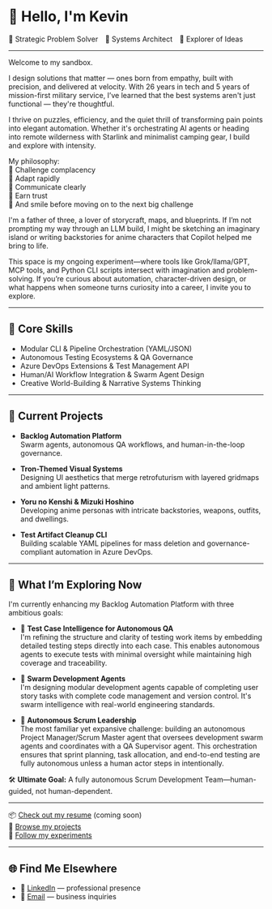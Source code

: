 # 👋 Hello, I'm Kevin

🧠 Strategic Problem Solver 🔧 Systems Architect 🌌 Explorer of Ideas

---

Welcome to my sandbox.

I design solutions that matter — ones born from empathy, built with precision, and delivered at velocity. With 26 years in tech and 5 years of mission-first military service, I’ve learned that the best systems aren't just functional — they're thoughtful.

I thrive on puzzles, efficiency, and the quiet thrill of transforming pain points into elegant automation. Whether it's orchestrating AI agents or heading into remote wilderness with Starlink and minimalist camping gear, I build and explore with intensity.

My philosophy:  
📍 Challenge complacency  
📍 Adapt rapidly  
📍 Communicate clearly  
📍 Earn trust  
📍 And smile before moving on to the next big challenge

I'm a father of three, a lover of storycraft, maps, and blueprints. If I’m not prompting my way through an LLM build, I might be sketching an imaginary island or writing backstories for anime characters that Copilot helped me bring to life.

This space is my ongoing experiment—where tools like Grok/llama/GPT, MCP tools, and Python CLI scripts intersect with imagination and problem-solving. If you’re curious about automation, character-driven design, or what happens when someone turns curiosity into a career, I invite you to explore.

---

## 🔧 Core Skills

- Modular CLI & Pipeline Orchestration (YAML/JSON)
- Autonomous Testing Ecosystems & QA Governance
- Azure DevOps Extensions & Test Management API
- Human/AI Workflow Integration & Swarm Agent Design
- Creative World-Building & Narrative Systems Thinking

---

## 🚧 Current Projects

- **Backlog Automation Platform**  
  Swarm agents, autonomous QA workflows, and human-in-the-loop governance.

- **Tron-Themed Visual Systems**  
  Designing UI aesthetics that merge retrofuturism with layered gridmaps and ambient light patterns.

- **Yoru no Kenshi & Mizuki Hoshino**  
  Developing anime personas with intricate backstories, weapons, outfits, and dwellings.

- **Test Artifact Cleanup CLI**  
  Building scalable YAML pipelines for mass deletion and governance-compliant automation in Azure DevOps.

---

## 🔭 What I’m Exploring Now

I'm currently enhancing my Backlog Automation Platform with three ambitious goals:

- 🧪 **Test Case Intelligence for Autonomous QA**  
  I'm refining the structure and clarity of testing work items by embedding detailed testing steps directly into each case. This enables autonomous agents to execute tests with minimal oversight while maintaining high coverage and traceability.

- 🧠 **Swarm Development Agents**  
  I'm designing modular development agents capable of completing user story tasks with complete code management and version control. It's swarm intelligence with real-world engineering standards.

- 🧩 **Autonomous Scrum Leadership**  
  The most familiar yet expansive challenge: building an autonomous Project Manager/Scrum Master agent that oversees development swarm agents and coordinates with a QA Supervisor agent. This orchestration ensures that sprint planning, task allocation, and end-to-end testing are fully autonomous unless a human actor steps in intentionally.

🛠️ **Ultimate Goal:** A fully autonomous Scrum Development Team—human-guided, not human-dependent.

---

📦 [Check out my resume](#) (coming soon)  
🎯 [Browse my projects](#)  
🧪 [Follow my experiments](#)

---

## 🌐 Find Me Elsewhere

- 💼 [LinkedIn](https://www.linkedin.com/in/kevintran/) — professional presence  
- 📧 [Email](mailto:kevintran@hotmail.com) — business inquiries

